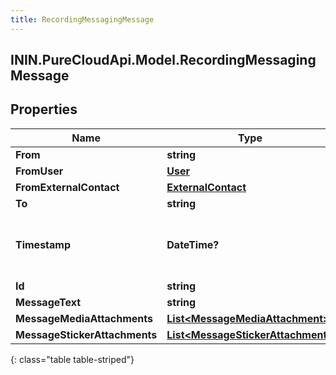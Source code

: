```yaml
---
title: RecordingMessagingMessage
---
```

## ININ.PureCloudApi.Model.RecordingMessagingMessage

## Properties

|Name | Type | Description | Notes|
|------------ | ------------- | ------------- | -------------|
| **From** | **string** |  | [optional] |
| **FromUser** | [**User**](User.html) |  | [optional] |
| **FromExternalContact** | [**ExternalContact**](ExternalContact.html) |  | [optional] |
| **To** | **string** |  | [optional] |
| **Timestamp** | **DateTime?** | Date time is represented as an ISO-8601 string. For example: yyyy-MM-ddTHH:mm:ss[.mmm]Z | [optional] |
| **Id** | **string** |  | [optional] |
| **MessageText** | **string** |  | [optional] |
| **MessageMediaAttachments** | [**List&lt;MessageMediaAttachment&gt;**](MessageMediaAttachment.html) |  | [optional] |
| **MessageStickerAttachments** | [**List&lt;MessageStickerAttachment&gt;**](MessageStickerAttachment.html) |  | [optional] |
{: class="table table-striped"}


